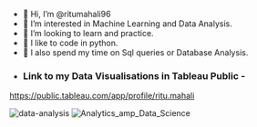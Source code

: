- 👋 Hi, I’m @ritumahali96
- 👀 I’m interested in Machine Learning and Data Analysis.
- 💞️ I’m looking to learn and practice.
- 💞️ I like to code in python.
- 💞️ I also spend my time on Sql queries or Database Analysis.   
- ### Link to my Data Visualisations in Tableau Public -        
https://public.tableau.com/app/profile/ritu.mahali               
<!---
ritumahali96/ritumahali96 is a ✨ special ✨ repository because its `README.md` (this file) appears on your GitHub profile.
You can click the Preview link to take a look at your changes.
--->
![data-analysis](https://user-images.githubusercontent.com/22495927/161414890-4c13ff0f-72d1-4c2d-a30f-1a28e1f6ec5c.gif)
![Analytics_amp_Data_Science](https://user-images.githubusercontent.com/22495927/161414895-6884f3ca-ba31-4e7c-aac0-376244e83784.gif)

